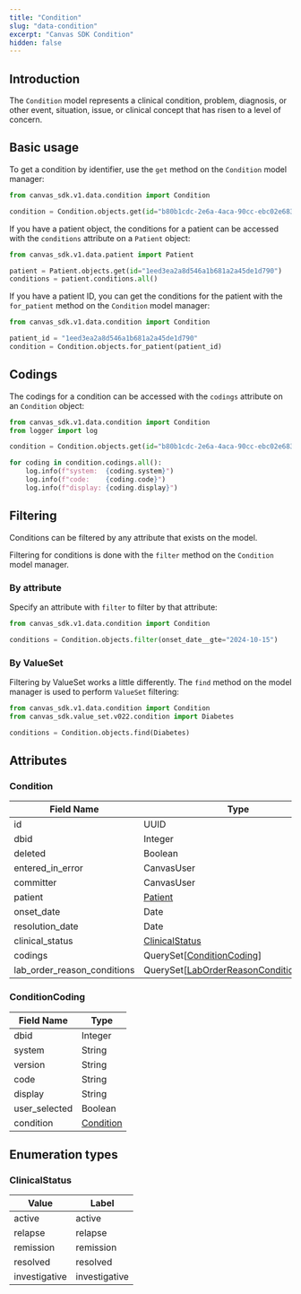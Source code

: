```yaml
---
title: "Condition"
slug: "data-condition"
excerpt: "Canvas SDK Condition"
hidden: false
---
```


## Introduction

The `Condition` model represents a clinical condition, problem, diagnosis, or other event, situation, issue, or clinical concept that has risen to a level of concern.

## Basic usage

To get a condition by identifier, use the `get` method on the `Condition` model manager:

```python
from canvas_sdk.v1.data.condition import Condition

condition = Condition.objects.get(id="b80b1cdc-2e6a-4aca-90cc-ebc02e683f35")
```

If you have a patient object, the conditions for a patient can be accessed with the `conditions` attribute on a `Patient` object:

```python
from canvas_sdk.v1.data.patient import Patient

patient = Patient.objects.get(id="1eed3ea2a8d546a1b681a2a45de1d790")
conditions = patient.conditions.all()
```

If you have a patient ID, you can get the conditions for the patient with the `for_patient` method on the `Condition` model manager:

```python
from canvas_sdk.v1.data.condition import Condition

patient_id = "1eed3ea2a8d546a1b681a2a45de1d790"
condition = Condition.objects.for_patient(patient_id)
```

## Codings

The codings for a condition can be accessed with the `codings` attribute on an `Condition` object:

```python
from canvas_sdk.v1.data.condition import Condition
from logger import log

condition = Condition.objects.get(id="b80b1cdc-2e6a-4aca-90cc-ebc02e683f35")

for coding in condition.codings.all():
    log.info(f"system:  {coding.system}")
    log.info(f"code:    {coding.code}")
    log.info(f"display: {coding.display}")
```

## Filtering

Conditions can be filtered by any attribute that exists on the model.

Filtering for conditions is done with the `filter` method on the `Condition` model manager.

### By attribute

Specify an attribute with `filter` to filter by that attribute:

```python
from canvas_sdk.v1.data.condition import Condition

conditions = Condition.objects.filter(onset_date__gte="2024-10-15")
```

### By ValueSet

Filtering by ValueSet works a little differently. The `find` method on the model manager is used to perform `ValueSet` filtering:

```python
from canvas_sdk.v1.data.condition import Condition
from canvas_sdk.value_set.v022.condition import Diabetes

conditions = Condition.objects.find(Diabetes)
```

## Attributes

### Condition

| Field Name                  | Type                                                                               |
|-----------------------------|------------------------------------------------------------------------------------|
| id                          | UUID                                                                               |
| dbid                        | Integer                                                                            |
| deleted                     | Boolean                                                                            |
| entered_in_error            | CanvasUser                                                                         |
| committer                   | CanvasUser                                                                         |
| patient                     | [Patient](/sdk/data-patient/#patient)                                              |
| onset_date                  | Date                                                                               |
| resolution_date             | Date                                                                               |
| clinical_status             | [ClinicalStatus](#clinicalstatus)                                                  |
| codings                     | QuerySet[[ConditionCoding](#conditioncoding)]                                      |
| lab_order_reason_conditions | QuerySet[[LabOrderReasonConditionCoding](/sdk/data-labs/#laborderreasoncondition)] |

### ConditionCoding

| Field Name    | Type                    |
|---------------|-------------------------|
| dbid          | Integer                 |
| system        | String                  |
| version       | String                  |
| code          | String                  |
| display       | String                  |
| user_selected | Boolean                 |
| condition     | [Condition](#condition) |

## Enumeration types

### ClinicalStatus

| Value         | Label         |
|---------------|---------------|
| active        | active        |
| relapse       | relapse       |
| remission     | remission     |
| resolved      | resolved      |
| investigative | investigative |

<br/>
<br/>
<br/>
